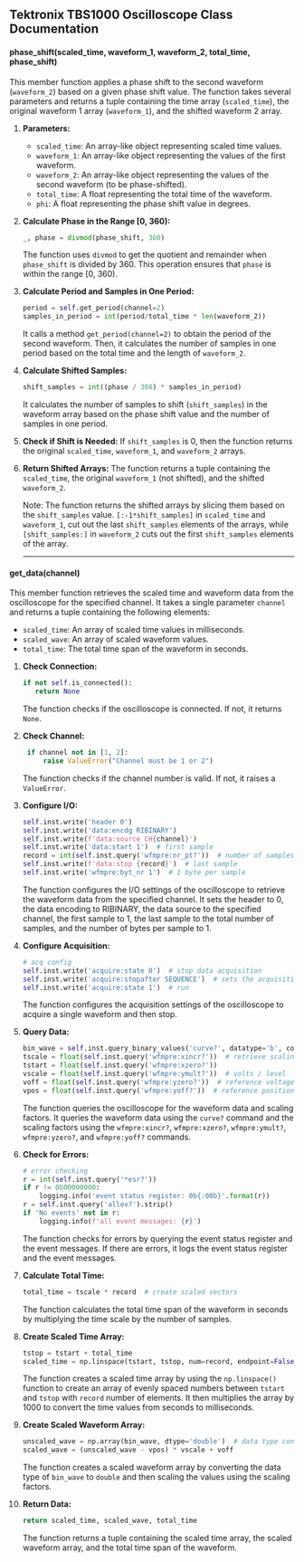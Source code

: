 
## Tektronix TBS1000 Oscilloscope Class Documentation

#### phase_shift(scaled_time, waveform_1, waveform_2, total_time, phase_shift)       

This member function applies a phase shift to the second waveform (`waveform_2`) based on a given phase shift value. The function takes several parameters and returns a tuple containing the time array (`scaled_time`), the original waveform 1 array (`waveform_1`), and the shifted waveform 2 array.

1. **Parameters:**
   - `scaled_time`: An array-like object representing scaled time values.
   - `waveform_1`: An array-like object representing the values of the first waveform.
   - `waveform_2`: An array-like object representing the values of the second waveform (to be phase-shifted).
   - `total_time`: A float representing the total time of the waveform.
   - `phi`: A float representing the phase shift value in degrees.

2. **Calculate Phase in the Range [0, 360):**
   ```python
   _, phase = divmod(phase_shift, 360)
   ```
   The function uses `divmod` to get the quotient and remainder when `phase_shift` is divided by 360. This operation ensures that `phase` is within the range [0, 360).

3. **Calculate Period and Samples in One Period:**
   ```python
   period = self.get_period(channel=2)
   samples_in_period = int(period/total_time * len(waveform_2))
   ```
   It calls a method `get_period(channel=2)` to obtain the period of the second waveform. Then, it calculates the number of samples in one period based on the total time and the length of `waveform_2`.

4. **Calculate Shifted Samples:**
   ```python
   shift_samples = int((phase / 360) * samples_in_period)
   ```
   It calculates the number of samples to shift (`shift_samples`) in the waveform array based on the phase shift value and the number of samples in one period.

5. **Check if Shift is Needed:**
   If `shift_samples` is 0, then the function returns the original `scaled_time`, `waveform_1`, and `waveform_2` arrays.

6. **Return Shifted Arrays:**
   The function returns a tuple containing the `scaled_time`, the original `waveform_1` (not shifted), and the shifted `waveform_2`.

   Note: The function returns the shifted arrays by slicing them based on the `shift_samples` value. `[:-1*shift_samples]` in `scaled_time` and `waveform_1`, cut out the last `shift_samples` elements of the arrays, while `[shift_samples:]` in `waveform_2` cuts out the first `shift_samples` elements of the array.


   -----

#### get_data(channel)

This member function retrieves the scaled time and waveform data from the oscilloscope for the specified channel. It takes a single parameter `channel` and returns a tuple containing the following elements:
- `scaled_time`: An array of scaled time values in milliseconds.
- `scaled_wave`: An array of scaled waveform values.
- `total_time`: The total time span of the waveform in seconds.

1. **Check Connection:**
   ```python
   if not self.is_connected():
      return None
   ```
   The function checks if the oscilloscope is connected. If not, it returns `None`.

2. **Check Channel:**
   ```python
    if channel not in [1, 2]:
        raise ValueError("Channel must be 1 or 2")
    ```
    The function checks if the channel number is valid. If not, it raises a `ValueError`.

3. **Configure I/O:**
    ```python
    self.inst.write('header 0')
    self.inst.write('data:encdg RIBINARY')
    self.inst.write(f'data:source CH{channel}')
    self.inst.write('data:start 1')  # first sample
    record = int(self.inst.query('wfmpre:nr_pt?'))  # number of samples
    self.inst.write(f'data:stop {record}')  # last sample
    self.inst.write('wfmpre:byt_nr 1')  # 1 byte per sample
    ```
    The function configures the I/O settings of the oscilloscope to retrieve the waveform data from the specified channel. It sets the header to 0, the data encoding to RIBINARY, the data source to the specified channel, the first sample to 1, the last sample to the total number of samples, and the number of bytes per sample to 1.

4. **Configure Acquisition:**
    ```python   
    # acq config
    self.inst.write('acquire:state 0')  # stop data acquisition
    self.inst.write('acquire:stopafter SEQUENCE')  # sets the acquisition mode to 'SEQUENCE': acquires a single waveform and then stops
    self.inst.write('acquire:state 1')  # run
    ```
    The function configures the acquisition settings of the oscilloscope to acquire a single waveform and then stop.

5. **Query Data:**
    ```python
    bin_wave = self.inst.query_binary_values('curve?', datatype='b', container=np.array)
    tscale = float(self.inst.query('wfmpre:xincr?'))  # retrieve scaling factors
    tstart = float(self.inst.query('wfmpre:xzero?'))
    vscale = float(self.inst.query('wfmpre:ymult?'))  # volts / level
    voff = float(self.inst.query('wfmpre:yzero?'))  # reference voltage
    vpos = float(self.inst.query('wfmpre:yoff?'))  # reference position (level)
    ```
    The function queries the oscilloscope for the waveform data and scaling factors. It queries the waveform data using the `curve?` command and the scaling factors using the `wfmpre:xincr?`, `wfmpre:xzero?`, `wfmpre:ymult?`, `wfmpre:yzero?`, and `wfmpre:yoff?` commands.

6. **Check for Errors:**
    ```python
    # error checking
    r = int(self.inst.query('*esr?'))
    if r != 0b00000000:
        logging.info('event status register: 0b{:08b}'.format(r))
    r = self.inst.query('allev?').strip()
    if 'No events' not in r:
        logging.info(f'all event messages: {r}')
    ```
    The function checks for errors by querying the event status register and the event messages. If there are errors, it logs the event status register and the event messages.

7. **Calculate Total Time:**
    ```python
    total_time = tscale * record  # create scaled vectors
    ```
    The function calculates the total time span of the waveform in seconds by multiplying the time scale by the number of samples.
    
8. **Create Scaled Time Array:**
    ```python
    tstop = tstart + total_time
    scaled_time = np.linspace(tstart, tstop, num=record, endpoint=False) * 1000  # time in ms
    ```
    The function creates a scaled time array by using the `np.linspace()` function to create an array of evenly spaced numbers between `tstart` and `tstop` with `record` number of elements. It then multiplies the array by 1000 to convert the time values from seconds to milliseconds.

9. **Create Scaled Waveform Array:**
    ```python
    unscaled_wave = np.array(bin_wave, dtype='double')  # data type conversion
    scaled_wave = (unscaled_wave - vpos) * vscale + voff
    ```
    The function creates a scaled waveform array by converting the data type of `bin_wave` to `double` and then scaling the values using the scaling factors.
    
10. **Return Data:**
    ```python
    return scaled_time, scaled_wave, total_time
    ```
    The function returns a tuple containing the scaled time array, the scaled waveform array, and the total time span of the waveform.